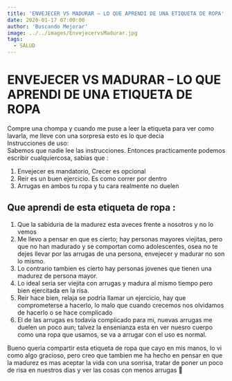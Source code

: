 ```yaml
---
title: 'ENVEJECER VS MADURAR – LO QUE APRENDI DE UNA ETIQUETA DE ROPA'
date: 2020-01-17 07:00:00
author: 'Buscando Mejorar'
image: ../../images/EnvejecervsMadurar.jpg
tags:
  - SALUD
---
```

# ENVEJECER VS MADURAR – LO QUE APRENDI DE UNA ETIQUETA DE ROPA

Compre una chompa y cuando me puse a leer la etiqueta para ver como lavarla, me lleve con una sorpresa esto es lo que decia  
Instrucciones de uso:  
Sabemos que nadie lee las instrucciones. Entonces practicamente podemos escribir cualquiercosa, sabias que :

1.  Envejecer es mandatorio, Crecer es opcional
2.  Reir es un buen ejercicio. Es como correr por dentro
3.  Arrugas en ambos tu ropa y tu cara realmente no duelen

## Que aprendi de esta etiqueta de ropa :

1. Que la sabiduria de la madurez esta aveces frente a nosotros y no lo vemos  
2. Me llevo a pensar en que es cierto; hay personas mayores viejitas, pero que no han madurado y se comportan como adolescentes, osea no te dejes llevar por las arrugas de una persona, envejecer y madurar no son lo mismo.  
3. Lo contrario tambien es cierto hay personas jovenes que tienen una madurez de persona mayor.  
4. Lo ideal seria ser viejita con arrugas y madura al mismo tiempo pero bien ejercitada en la risa.  
5. Reir hace bien, relaja se podria llamar un ejercicio, hay que comprometerse a hacerlo, lo malo que cuando crecemos nos olvidamos de hacerlo o se hace complicado  
6. El de las arrugas es todavia complicado para mi, nuevas arrugas me duelen un poco aun; talvez la ensenianza esta en ver nuesro cuerpo como una ropa que usamos, se va a arrugar con el uso es normal.

Bueno queria compartir esta etiqueta de ropa que cayo en mis manos, lo vi como algo gracioso, pero creo que tambien me ha hecho en pensar en que la madurez es mas aceptar la vida con una sonrisa, tratar de poner un poco de risa en nuestros dias y ver las cosas con menos arrugas 🙂